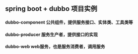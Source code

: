 ## spring boot + dubbo 项目实例

#### dubbo-component 公共组件，提供服务接口、实体类、工具类等
#### dubbo-producer 服务生产者，提供接口的实现
#### dubbo-web web服务，也是服务消费者，调用服务

